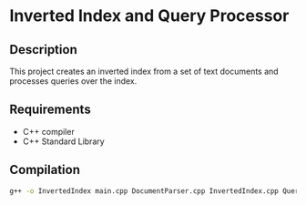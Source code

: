 # Inverted Index and Query Processor

## Description
This project creates an inverted index from a set of text documents and processes queries over the index.

## Requirements
- C++ compiler
- C++ Standard Library

## Compilation
```sh
g++ -o InvertedIndex main.cpp DocumentParser.cpp InvertedIndex.cpp QueryProcessor.cpp utils.cpp
